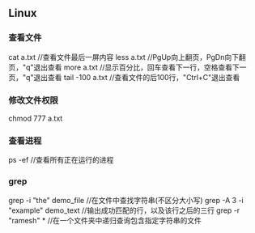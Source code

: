 ## Linux


### 查看文件
cat a.txt          //查看文件最后一屏内容
less a.txt         //PgUp向上翻页，PgDn向下翻页，"q"退出查看
more a.txt         //显示百分比，回车查看下一行，空格查看下一页，"q"退出查看
tail -100 a.txt    //查看文件的后100行，"Ctrl+C"退出查看


### 修改文件权限
chmod 777 a.txt


### 查看进程
ps -ef         //查看所有正在运行的进程


### grep
grep -i "the" demo_file              //在文件中查找字符串(不区分大小写)
grep -A 3 -i "example" demo_text     //输出成功匹配的行，以及该行之后的三行
grep -r "ramesh" *                   //在一个文件夹中递归查询包含指定字符串的文件